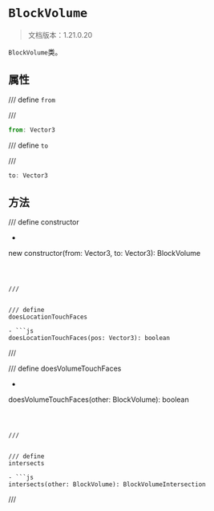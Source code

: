# `BlockVolume`

> 文档版本：1.21.0.20

`BlockVolume`类。

## 属性

/// define
`from`


///

```js
from: Vector3
```


/// define
`to`


///

```js
to: Vector3
```


## 方法

/// define
constructor

- ```js
new constructor(from: Vector3, to: Vector3): BlockVolume
```



///


/// define
doesLocationTouchFaces

- ```js
doesLocationTouchFaces(pos: Vector3): boolean
```



///


/// define
doesVolumeTouchFaces

- ```js
doesVolumeTouchFaces(other: BlockVolume): boolean
```



///


/// define
intersects

- ```js
intersects(other: BlockVolume): BlockVolumeIntersection
```



///

